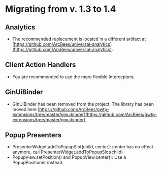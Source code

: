 # Migrating from v. 1.3 to 1.4

## Analytics
- The recommended replacement is located in a different artifact at [https://github.com/ArcBees/universal-analytics](https://github.com/ArcBees/universal-analytics).

## Client Action Handlers
- You are recommended to use the more flexible Interceptors.

## GinUiBinder
- GinUiBinder has been removed from the project. The library has been moved here [https://github.com/ArcBees/gwtp-extensions/tree/master/ginuibinder](https://github.com/ArcBees/gwtp-extensions/tree/master/ginuibinder).

## Popup Presenters
- PresenterWidget.addToPopupSlot(child, center): center has no effect anymore, call PresenterWidget.addToPopupSlot(child)
- PopupView.setPosition() and PopupView.center(): Use a PopupPositioner instead.
